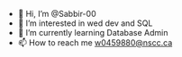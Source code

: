 - 👋 Hi, I’m @Sabbir-00
- 👀 I’m interested in wed dev and SQL
- 🌱 I’m currently learning Database Admin
- 📫 How to reach me w0459880@nscc.ca

<!---
Sabbir-00/Sabbir-00 is a ✨ special ✨ repository because its `README.md` (this file) appears on your GitHub profile.
You can click the Preview link to take a look at your changes.
--->
